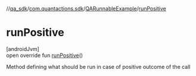 //[qa_sdk](../../../index.md)/[com.quantactions.sdk](../index.md)/[QARunnableExample](index.md)/[runPositive](run-positive.md)

# runPositive

[androidJvm]\
open override fun [runPositive](run-positive.md)()

Method defining what should be run in case of positive outcome of the call
